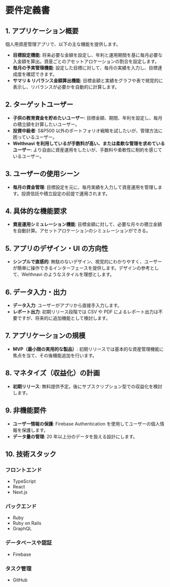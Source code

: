 # 要件定義書

## 1. アプリケーション概要

個人用資産管理アプリで、以下の主な機能を提供します。

- **目標設定機能**: 将来必要な金額を設定し、年利と運用期間を基に毎月必要な入金額を算出。資産ごとのアセットアロケーションの割合を設定します。
- **毎月の予実管理機能**: 設定した目標に対して、毎月の実績を入力し、目標達成度を確認できます。
- **サマリ & リバランス金額算出機能**: 目標金額と実績をグラフや表で視覚的に表示し、リバランスが必要かを自動的に計算します。

## 2. ターゲットユーザー

- **子供の教育資金を貯めたいユーザー**: 目標金額、期間、年利を設定し、毎月の積立額を計算したいユーザー。
- **投資中級者**: S&P500 以外のポートフォリオ戦略を試したいが、管理方法に困っているユーザー。
- **Welthnavi を利用しているが手数料が高い、または柔軟な管理を求めているユーザー**: より自由に資産運用をしたいが、手数料や柔軟性に制約を感じているユーザー。

## 3. ユーザーの使用シーン

- **毎月の資金管理**: 目標設定を元に、毎月実績を入力して資産運用を管理します。投資信託や積立設定の前提で運用されます。

## 4. 具体的な機能要求

- **資産運用シミュレーション機能**: 目標金額に対して、必要な月々の積立金額を自動計算。アセットアロケーションのシミュレーションができる。

## 5. アプリのデザイン・UI の方向性

- **シンプルで直感的**: 無駄のないデザイン、視覚的にわかりやすく、ユーザーが簡単に操作できるインターフェースを提供します。デザインの参考として、Welthnavi のようなスタイルを理想とします。

## 6. データ入力・出力

- **データ入力**: ユーザーがアプリから直接手入力します。
- **レポート出力**: 初期リリース段階では CSV や PDF によるレポート出力は不要ですが、将来的に追加機能として検討します。

## 7. アプリケーションの規模

- **MVP（最小限の実用的な製品）**: 初期リリースでは基本的な資産管理機能に焦点を当て、その後機能追加を行います。

## 8. マネタイズ（収益化）の計画

- **初期リリース**: 無料提供予定。後にサブスクリプション型での収益化を検討します。

## 9. 非機能要件

- **ユーザー情報の保護**: Firebase Authentication を使用してユーザーの個人情報を保護します。
- **データ量の管理**: 20 年以上分のデータを扱える設計にします。

## 10. 技術スタック

### フロントエンド

- TypeScript
- React
- Next.js

### バックエンド

- Ruby
- Ruby on Rails
- GraphQL

### データベースや認証

- Firebase

### タスク管理

- GitHub
